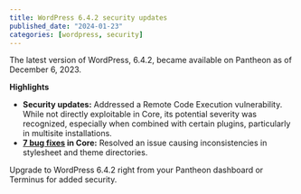 ```yaml
---
title: WordPress 6.4.2 security updates
published_date: "2024-01-23"
categories: [wordpress, security]
---
```


The latest version of WordPress, 6.4.2, became available on Pantheon as of December 6, 2023.

**Highlights**
* **Security updates:** Addressed a Remote Code Execution vulnerability. While not directly exploitable in Core, its potential severity was recognized, especially when combined with certain plugins, particularly in multisite installations.
* **[7 bug fixes](https://core.trac.wordpress.org/query?status=closed&milestone=6.4.2&groupdesc=1&group=resolution&col=id&col=summary&col=status&col=milestone&col=owner&col=type&col=priority&col=keywords&order=priority) in Core:** Resolved an issue causing inconsistencies in stylesheet and theme directories.

Upgrade to WordPress 6.4.2 right from your Pantheon dashboard or Terminus for added security. 
